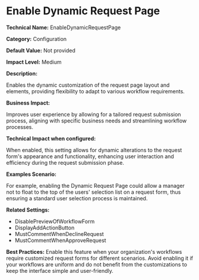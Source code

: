 # Enable Dynamic Request Page

**Technical Name:** EnableDynamicRequestPage

**Category:** Configuration

**Default Value:** Not provided

**Impact Level:** Medium

**Description:**

Enables the dynamic customization of the request page layout and elements, providing flexibility to adapt to various workflow requirements.

**Business Impact:**

Improves user experience by allowing for a tailored request submission process, aligning with specific business needs and streamlining workflow processes.

**Technical Impact when configured:**

When enabled, this setting allows for dynamic alterations to the request form's appearance and functionality, enhancing user interaction and efficiency during the request submission phase.

**Examples Scenario:**

For example, enabling the Dynamic Request Page could allow a manager not to float to the top of the users' selection list on a request form, thus ensuring a standard user selection process is maintained.

**Related Settings:**

- DisablePreviewOfWorkflowForm
- DisplayAddActionButton
- MustCommentWhenDeclineRequest
- MustCommentWhenApproveRequest

**Best Practices:** Enable this feature when your organization's workflows require customized request forms for different scenarios. Avoid enabling it if your workflows are uniform and do not benefit from the customizations to keep the interface simple and user-friendly.
